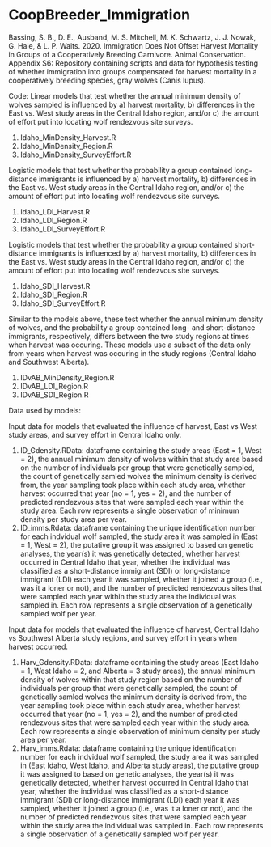 # CoopBreeder_Immigration
Bassing, S. B., D. E., Ausband, M. S. Mitchell, M. K. Schwartz, J. J. Nowak, G. Hale, & L. P. Waits. 2020. Immigration Does Not Offset Harvest Mortality in Groups of a Cooperatively Breeding Carnivore. Animal Conservation.  
Appendix S6: Repository containing scripts and data for hypothesis testing of whether immigration into groups compensated for harvest mortality in a cooperatively breeding species, gray wolves (Canis lupus). 

Code:
Linear models that test whether the annual minimum density of wolves sampled is influenced by a) harvest mortality, b) differences in the East vs. West study areas in the Central Idaho region, and/or c) the amount of effort put into locating wolf rendezvous site surveys.
1. Idaho_MinDensity_Harvest.R
2. Idaho_MinDensity_Region.R
3. Idaho_MinDensity_SurveyEffort.R

Logistic models that test whether the probability a group contained long-distance immigrants is influenced by a) harvest mortality, b) differences in the East vs. West study areas in the Central Idaho region, and/or c) the amount of effort put into locating wolf rendezvous site surveys.
1. Idaho_LDI_Harvest.R
2. Idaho_LDI_Region.R
3. Idaho_LDI_SurveyEffort.R

Logistic models that test whether the probability a group contained short-distance immigrants is influenced by a) harvest mortality, b) differences in the East vs. West study areas in the Central Idaho region, and/or c) the amount of effort put into locating wolf rendezvous site surveys.
1. Idaho_SDI_Harvest.R
2. Idaho_SDI_Region.R
3. Idaho_SDI_SurveyEffort.R

Similar to the models above, these test whether the annual minimum density of wolves, and the probability a group contained long- and short-distance immigrants, respectively, differs between the two study regions at times when harvest was occuring. These models use a subset of the data only from years when harvest was occuring in the study regions (Central Idaho and Southwest Alberta).
1. IDvAB_MinDensity_Region.R
2. IDvAB_LDI_Region.R
3. IDvAB_SDI_Region.R
 
 

Data used by models:

Input data for models that evaluated the influence of harvest, East vs West study areas, and survey effort in Central Idaho only. 
  1. ID_Gdensity.RData: dataframe containing the study areas (East = 1, West = 2), the annual minimum density of wolves within that study area based on the number of individuals per group that were genetically sampled, the count of genetically samled wolves the minimum density is derived from, the year sampling took place within each study area, whether harvest occurred that year (no = 1, yes = 2), and the number of predicted rendezvous sites that were sampled each year within the study area. Each row represents a single observation of minimum density per study area per year.
  2. ID_imms.Rdata: dataframe containing the unique identification number for each indvidual wolf sampled, the study area it was sampled in (East = 1, West = 2), the putative group it was assigned to based on genetic analyses, the year(s) it was genetically detected, whether harvest occurred in Central Idaho that year, whether the individual was classified as a short-distance immigrant (SDI) or long-distance immigrant (LDI) each year it was sampled, whether it joined a group (i.e., was it a loner or not), and the number of predicted rendezvous sites that were sampled each year within the study area the individual was sampled in. Each row represents a single observation of a genetically sampled wolf per year.

Input data for models that evaluated the influence of harvest, Central Idaho vs Southwest Alberta study regions, and survey effort in years when harvest occurred.
  1. Harv_Gdensity.RData: dataframe containing the study areas (East Idaho = 1, West Idaho = 2, and Alberta = 3 study areas), the annual minimum density of wolves within that study region based on the number of individuals per group that were genetically sampled, the count of genetically samled wolves the minimum density is derived from, the year sampling took place within each study area, whether harvest occurred that year (no = 1, yes = 2), and the number of predicted rendezvous sites that were sampled each year within the study area. Each row represents a single observation of minimum density per study area per year.
  2. Harv_imms.Rdata: dataframe containing the unique identification number for each indvidual wolf sampled, the study area it was sampled in (East Idaho, West Idaho, and Alberta study areas), the putative group it was assigned to based on genetic analyses, the year(s) it was genetically detected, whether harvest occurred in Central Idaho that year, whether the individual was classified as a short-distance immigrant (SDI) or long-distance immigrant (LDI) each year it was sampled, whether it joined a group (i.e., was it a loner or not), and the number of predicted rendezvous sites that were sampled each year within the study area the individual was sampled in. Each row represents a single observation of a genetically sampled wolf per year.

